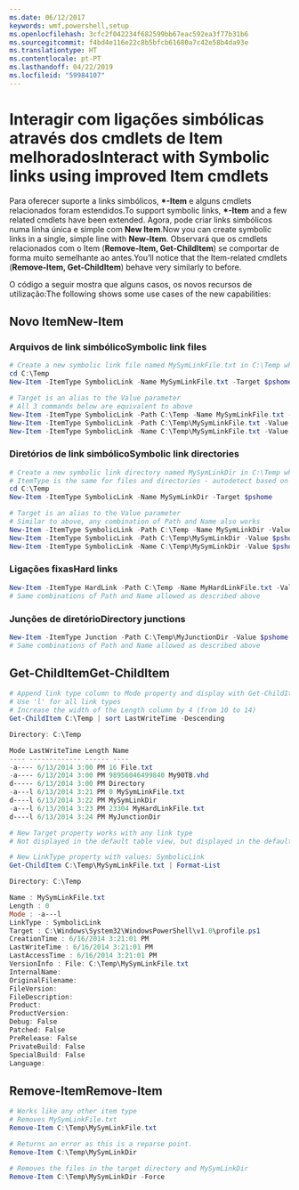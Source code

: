 ```yaml
---
ms.date: 06/12/2017
keywords: wmf,powershell,setup
ms.openlocfilehash: 3cfc2f042234f682599bb67eac592ea3f77b31b6
ms.sourcegitcommit: f4bd4e116e22c8b5bfcb61680a7c42e58b4da93e
ms.translationtype: HT
ms.contentlocale: pt-PT
ms.lasthandoff: 04/22/2019
ms.locfileid: "59984107"
---
```

# <a name="interact-with-symbolic-links-using-improved-item-cmdlets"></a><span data-ttu-id="f0f70-102">Interagir com ligações simbólicas através dos cmdlets de Item melhorados</span><span class="sxs-lookup"><span data-stu-id="f0f70-102">Interact with Symbolic links using improved Item cmdlets</span></span>

<span data-ttu-id="f0f70-103">Para oferecer suporte a links simbólicos,  **\*-Item** e alguns cmdlets relacionados foram estendidos.</span><span class="sxs-lookup"><span data-stu-id="f0f70-103">To support symbolic links, **\*-Item** and a few related cmdlets have been extended.</span></span> <span data-ttu-id="f0f70-104">Agora, pode criar links simbólicos numa linha única e simple com **New Item**.</span><span class="sxs-lookup"><span data-stu-id="f0f70-104">Now you can create symbolic links in a single, simple line with **New-Item**.</span></span> <span data-ttu-id="f0f70-105">Observará que os cmdlets relacionados com o Item (**Remove-Item, Get-ChildItem**) se comportar de forma muito semelhante ao antes.</span><span class="sxs-lookup"><span data-stu-id="f0f70-105">You’ll notice that the Item-related cmdlets (**Remove-Item, Get-ChildItem**) behave very similarly to before.</span></span>

<span data-ttu-id="f0f70-106">O código a seguir mostra que alguns casos, os novos recursos de utilização:</span><span class="sxs-lookup"><span data-stu-id="f0f70-106">The following shows some use cases of the new capabilities:</span></span>

## <a name="new-item"></a><span data-ttu-id="f0f70-107">Novo Item</span><span class="sxs-lookup"><span data-stu-id="f0f70-107">New-Item</span></span>

### <a name="symbolic-link-files"></a><span data-ttu-id="f0f70-108">Arquivos de link simbólico</span><span class="sxs-lookup"><span data-stu-id="f0f70-108">Symbolic link files</span></span>

```powershell
# Create a new symbolic link file named MySymLinkFile.txt in C:\Temp which links to $pshome\profile.ps1
cd C:\Temp
New-Item -ItemType SymbolicLink -Name MySymLinkFile.txt -Target $pshome\profile.ps1

# Target is an alias to the Value parameter
# All 3 commands below are equivalent to above
New-Item -ItemType SymbolicLink -Path C:\Temp -Name MySymLinkFile.txt -Value $pshome\profile.ps1
New-Item -ItemType SymbolicLink -Path C:\Temp\MySymLinkFile.txt -Value $pshome\profile.ps1
New-Item -ItemType SymbolicLink -Name C:\Temp\MySymLinkFile.txt -Value $pshome\profile.ps1
```

### <a name="symbolic-link-directories"></a><span data-ttu-id="f0f70-109">Diretórios de link simbólico</span><span class="sxs-lookup"><span data-stu-id="f0f70-109">Symbolic link directories</span></span>

```powershell
# Create a new symbolic link directory named MySymLinkDir in C:\Temp which links to the $pshome folder
# ItemType is the same for files and directories - autodetect based on specified target
cd C:\Temp
New-Item -ItemType SymbolicLink -Name MySymLinkDir -Target $pshome

# Target is an alias to the Value parameter
# Similar to above, any combination of Path and Name also works
New-Item -ItemType SymbolicLink -Path C:\Temp -Name MySymLinkDir -Value $pshome
New-Item -ItemType SymbolicLink -Path C:\Temp\MySymLinkDir -Value $pshome
New-Item -ItemType SymbolicLink -Name C:\Temp\MySymLinkDir -Value $pshome
```

### <a name="hard-links"></a><span data-ttu-id="f0f70-110">Ligações fixas</span><span class="sxs-lookup"><span data-stu-id="f0f70-110">Hard links</span></span>

```powershell
New-Item -ItemType HardLink -Path C:\Temp -Name MyHardLinkFile.txt -Value $pshome\profile.ps1
# Same combinations of Path and Name allowed as described above
```

### <a name="directory-junctions"></a><span data-ttu-id="f0f70-111">Junções de diretório</span><span class="sxs-lookup"><span data-stu-id="f0f70-111">Directory junctions</span></span>

```powershell
New-Item -ItemType Junction -Path C:\Temp\MyJunctionDir -Value $pshome
# Same combinations of Path and Name allowed as described above
```

## <a name="get-childitem"></a><span data-ttu-id="f0f70-112">Get-ChildItem</span><span class="sxs-lookup"><span data-stu-id="f0f70-112">Get-ChildItem</span></span>

```powershell
# Append link type column to Mode property and display with Get-ChildItem
# Use 'l' for all link types
# Increase the width of the Length column by 4 (from 10 to 14)
Get-ChildItem C:\Temp | sort LastWriteTime -Descending

Directory: C:\Temp

Mode LastWriteTime Length Name
---- ------------- ------ ----
-a---- 6/13/2014 3:00 PM 16 File.txt
-a---- 6/13/2014 3:00 PM 98956046499840 My90TB.vhd
d----- 6/13/2014 3:00 PM Directory
-a---l 6/13/2014 3:21 PM 0 MySymLinkFile.txt
d----l 6/13/2014 3:22 PM MySymLinkDir
-a---l 6/13/2014 3:23 PM 23304 MyHardLinkFile.txt
d----l 6/13/2014 3:24 PM MyJunctionDir

# New Target property works with any link type
# Not displayed in the default table view, but displayed in the default list view

# New LinkType property with values: SymbolicLink
Get-ChildItem C:\Temp\MySymLinkFile.txt | Format-List

Directory: C:\Temp

Name : MySymLinkFile.txt
Length : 0
Mode : -a---l
LinkType : SymbolicLink
Target : C:\Windows\System32\WindowsPowerShell\v1.0\profile.ps1
CreationTime : 6/16/2014 3:21:01 PM
LastWriteTime : 6/16/2014 3:21:01 PM
LastAccessTime : 6/16/2014 3:21:01 PM
VersionInfo : File: C:\Temp\MySymLinkFile.txt
InternalName:
OriginalFilename:
FileVersion:
FileDescription:
Product:
ProductVersion:
Debug: False
Patched: False
PreRelease: False
PrivateBuild: False
SpecialBuild: False
Language:
```

## <a name="remove-item"></a><span data-ttu-id="f0f70-113">Remove-Item</span><span class="sxs-lookup"><span data-stu-id="f0f70-113">Remove-Item</span></span>

```powershell
# Works like any other item type
# Removes MySymLinkFile.txt
Remove-Item C:\Temp\MySymLinkFile.txt

# Returns an error as this is a reparse point.
Remove-Item C:\Temp\MySymLinkDir

# Removes the files in the target directory and MySymLinkDir
Remove-Item C:\Temp\MySymLinkDir -Force
```
